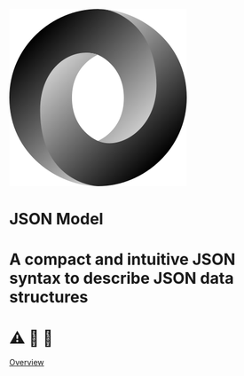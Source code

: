 ![JSON Logo](json_logo.svg)

# JSON Model

# A compact and intuitive JSON syntax to describe JSON data structures

# :warning: :construction_worker: :construction:

[Overview](README.md)
